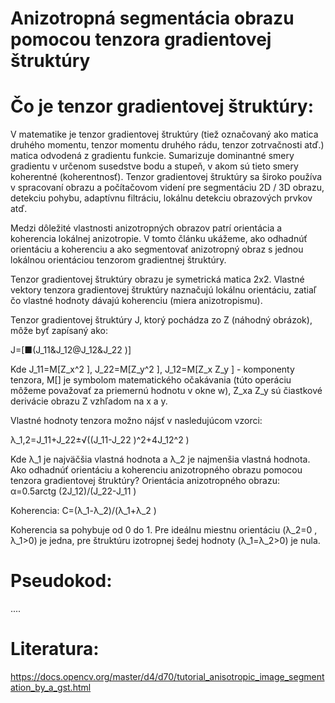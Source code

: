 #    Anizotropná segmentácia obrazu pomocou tenzora gradientovej štruktúry
 
# Čo je tenzor gradientovej štruktúry:

V matematike je tenzor gradientovej štruktúry (tiež označovaný ako matica druhého momentu, tenzor momentu druhého rádu, tenzor zotrvačnosti atď.) matica odvodená z gradientu funkcie. Sumarizuje dominantné smery gradientu v určenom susedstve bodu a stupeň, v akom sú tieto smery koherentné (koherentnosť). Tenzor gradientovej štruktúry sa široko používa v spracovaní obrazu a počítačovom videní pre segmentáciu 2D / 3D obrazu, detekciu pohybu, adaptívnu filtráciu, lokálnu detekciu obrazových prvkov atď.

Medzi dôležité vlastnosti anizotropných obrazov patrí orientácia a koherencia lokálnej anizotropie. V tomto článku ukážeme, ako odhadnúť orientáciu a koherenciu a ako segmentovať anizotropný obraz s jednou lokálnou orientáciou tenzorom gradientnej štruktúry.

Tenzor gradientovej štruktúry obrazu je symetrická matica 2x2. Vlastné vektory tenzora gradientovej štruktúry naznačujú lokálnu orientáciu, zatiaľ čo vlastné hodnoty dávajú koherenciu (miera anizotropismu).

Tenzor gradientovej štruktúry J, ktorý pochádza zo Z (náhodný obrázok), môže byť zapísaný ako:


J=[■(J_11&J_12@J_12&J_22 )]


Kde J_11=M[Z_x^2 ], J_22=M[Z_y^2 ], J_12=M[Z_x Z_y ] - komponenty tenzora, M[] je symbolom matematického očakávania (túto operáciu môžeme považovať za priemernú hodnotu v okne w), Z_xa Z_y sú čiastkové derivácie obrazu Z vzhľadom na x a y.

Vlastné hodnoty tenzora možno nájsť v nasledujúcom vzorci:

λ_1,2=J_11+J_22±√((J_11-J_22 )^2+4J_12^2 )

Kde λ_1 je najväčšia vlastná hodnota a λ_2 je najmenšia vlastná hodnota.
Ako odhadnúť orientáciu a koherenciu anizotropného obrazu pomocou tenzora gradientovej štruktúry?
Orientácia anizotropného obrazu: 
α=0.5arctg (2J_12)/(J_22-J_11 )

Koherencia:
C=(λ_1-λ_2)/(λ_1+λ_2 )

Koherencia sa pohybuje od 0 do 1. Pre ideálnu miestnu orientáciu (λ_2=0 , λ_1>0) je jedna, pre štruktúru izotropnej šedej hodnoty (λ_1=λ_2>0) je nula.

# Pseudokod:
....

# Literatura:
https://docs.opencv.org/master/d4/d70/tutorial_anisotropic_image_segmentation_by_a_gst.html
